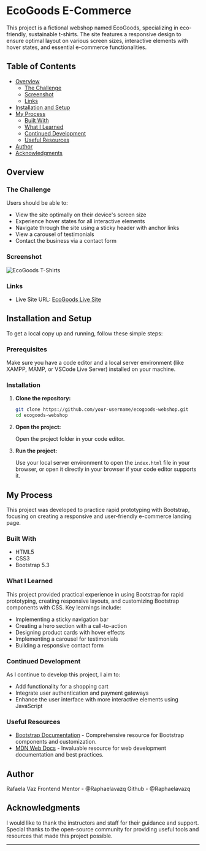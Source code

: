 # EcoGoods E-Commerce

This project is a fictional webshop named EcoGoods, specializing in eco-friendly, sustainable t-shirts. The site features a responsive design to ensure optimal layout on various screen sizes, interactive elements with hover states, and essential e-commerce functionalities.

## Table of Contents

- [Overview](#overview)
  - [The Challenge](#the-challenge)
  - [Screenshot](#screenshot)
  - [Links](#links)
- [Installation and Setup](#installation-and-setup)
- [My Process](#my-process)
  - [Built With](#built-with)
  - [What I Learned](#what-i-learned)
  - [Continued Development](#continued-development)
  - [Useful Resources](#useful-resources)
- [Author](#author)
- [Acknowledgments](#acknowledgments)

## Overview

### The Challenge

Users should be able to:

- View the site optimally on their device's screen size
- Experience hover states for all interactive elements
- Navigate through the site using a sticky header with anchor links
- View a carousel of testimonials
- Contact the business via a contact form

### Screenshot

![EcoGoods T-Shirts](assets/images/screenshot.png)

### Links

- Live Site URL: [EcoGoods Live Site](https://your-live-site-url.com)

## Installation and Setup

To get a local copy up and running, follow these simple steps:

### Prerequisites

Make sure you have a code editor and a local server environment (like XAMPP, MAMP, or VSCode Live Server) installed on your machine.

### Installation

1. **Clone the repository:**

    ```sh
    git clone https://github.com/your-username/ecogoods-webshop.git
    cd ecogoods-webshop
    ```

2. **Open the project:**

    Open the project folder in your code editor.

3. **Run the project:**

    Use your local server environment to open the `index.html` file in your browser, or open it directly in your browser if your code editor supports it.

## My Process

This project was developed to practice rapid prototyping with Bootstrap, focusing on creating a responsive and user-friendly e-commerce landing page.

### Built With

- HTML5
- CSS3
- Bootstrap 5.3

### What I Learned

This project provided practical experience in using Bootstrap for rapid prototyping, creating responsive layouts, and customizing Bootstrap components with CSS. Key learnings include:

- Implementing a sticky navigation bar
- Creating a hero section with a call-to-action
- Designing product cards with hover effects
- Implementing a carousel for testimonials
- Building a responsive contact form

### Continued Development

As I continue to develop this project, I aim to:

- Add functionality for a shopping cart
- Integrate user authentication and payment gateways
- Enhance the user interface with more interactive elements using JavaScript

### Useful Resources

- [Bootstrap Documentation](https://getbootstrap.com/docs/5.3/getting-started/introduction/) - Comprehensive resource for Bootstrap components and customization.
- [MDN Web Docs](https://developer.mozilla.org) - Invaluable resource for web development documentation and best practices.

## Author

Rafaela Vaz
Frontend Mentor - @Raphaelavazq
Github - @Raphaelavazq

## Acknowledgments

I would like to thank the instructors and staff for their guidance and support. Special thanks to the open-source community for providing useful tools and resources that made this project possible.

---

